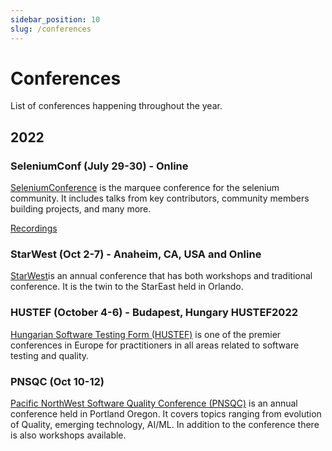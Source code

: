 ```yaml
---
sidebar_position: 10
slug: /conferences
---
```

# Conferences
List of conferences happening throughout the year.

## 2022
### SeleniumConf (July 29-30) - Online
[SeleniumConference](https://2022.seleniumconf.in/) is the marquee conference for the selenium community. It includes talks from key contributors, community members building projects, and many more.

[Recordings](https://www.youtube.com/hashtag/seconf)


### StarWest (Oct 2-7) - Anaheim, CA, USA and Online
[StarWest](https://starwest.techwell.com/)is an annual conference that has both workshops and traditional conference. It is the twin to the StarEast held in Orlando.

### HUSTEF (October 4-6) -  Budapest, Hungary HUSTEF2022
[Hungarian Software Testing Form (HUSTEF)](https://hustef.hu/) is one of the premier conferences in Europe for practitioners in all areas related to software testing and quality.

### PNSQC (Oct 10-12)
[Pacific NorthWest Software Quality Conference (PNSQC)](https://www.pnsqc.org/) is an annual conference held in Portland Oregon. It covers topics ranging from evolution of Quality, emerging technology, AI/ML. In addition to the conference there is also workshops available.
